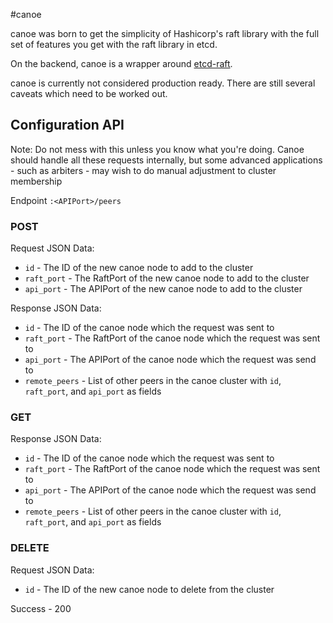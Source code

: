 #canoe

canoe was born to get the simplicity of Hashicorp's raft library with the
full set of features you get with the raft library in etcd.

On the backend, canoe is a wrapper around
[etcd-raft](https://github.com/coreos/etcd/tree/master/raft). 

canoe is currently not considered production ready. There are still
several caveats which need to be worked out.

## Configuration API
Note: Do not mess with this unless you know what you're doing.
Canoe should handle all these requests internally, but some advanced applications - such as arbiters - may wish to do manual adjustment to cluster membership

Endpoint `:<APIPort>/peers`

### POST
Request JSON Data:
  * `id` - The ID of the new canoe node to add to the cluster
  * `raft_port` - The RaftPort of the new canoe node to add to the cluster
  * `api_port` - The APIPort of the new canoe node to add to the cluster

Response JSON Data:
  * `id` - The ID of the canoe node which the request was sent to
  * `raft_port` - The RaftPort of the canoe node which the request was sent to
  * `api_port` - The APIPort of the canoe node which the request was send to
  * `remote_peers` - List of other peers in the canoe cluster with `id`, `raft_port`, and `api_port` as fields

### GET
Response JSON Data:
  * `id` - The ID of the canoe node which the request was sent to
  * `raft_port` - The RaftPort of the canoe node which the request was sent to
  * `api_port` - The APIPort of the canoe node which the request was send to
  * `remote_peers` - List of other peers in the canoe cluster with `id`, `raft_port`, and `api_port` as fields

### DELETE
Request JSON Data:
  * `id` - The ID of the new canoe node to delete from the cluster

Success - 200

